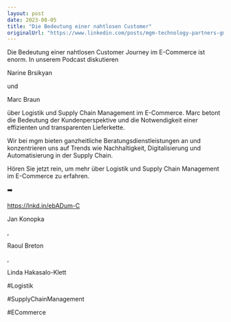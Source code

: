 ```yaml
---
layout: post
date: 2023-08-05
title: "Die Bedeutung einer nahtlosen Customer"
originalUrl: "https://www.linkedin.com/posts/mgm-technology-partners-gmbh_logistik-und-supply-chain-management-der-activity-7088412354677231616-7aFF?utm_source=share&utm_medium=member_desktop"
---
```


Die Bedeutung einer nahtlosen Customer Journey im E-Commerce ist enorm. In unserem Podcast diskutieren

Narine Brsikyan

und

Marc Braun

über Logistik und Supply Chain Management im E-Commerce. Marc betont die Bedeutung der Kundenperspektive und die Notwendigkeit einer effizienten und transparenten Lieferkette.

Wir bei mgm bieten ganzheitliche Beratungsdienstleistungen an und konzentrieren uns auf Trends wie Nachhaltigkeit, Digitalisierung und Automatisierung in der Supply Chain.

Hören Sie jetzt rein, um mehr über Logistik und Supply Chain Management im E-Commerce zu erfahren.

➡️

https://lnkd.in/ebADum-C

Jan Konopka

,

Raoul Breton

,

Linda Hakasalo-Klett

#Logistik

#SupplyChainManagement

#ECommerce